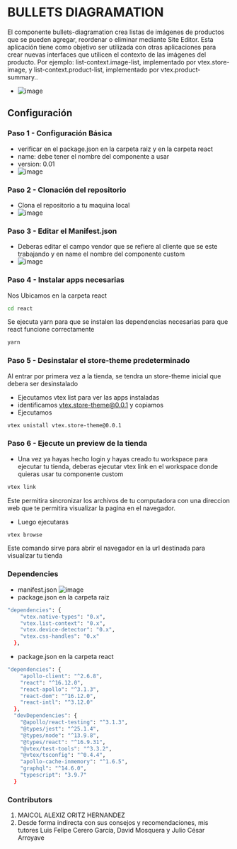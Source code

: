 #  BULLETS DIAGRAMATION
El componente bullets-diagramation crea listas de imágenes de productos que se pueden agregar, reordenar o eliminar mediante Site Editor. Esta aplicación tiene como objetivo ser utilizada con otras aplicaciones para crear nuevas interfaces que utilicen el contexto de las imágenes del producto. Por ejemplo: list-context.image-list, implementado por vtex.store-image, y list-context.product-list, implementado por vtex.product-summary..

- ![image](https://user-images.githubusercontent.com/107804493/219083528-d3d29856-109d-4feb-a1da-42a3b23b8611.png)


## Configuración
 ### Paso 1 - Configuración Básica 
- verificar en el package.json en la carpeta raiz y en la carpeta react
- name: debe tener el nombre del componente a usar
- version: 0.01
- ![image](https://user-images.githubusercontent.com/107804493/219083843-7d059bf6-a3f7-4e74-a9a7-9ab074602efa.png)


### Paso 2 - Clonación del repositorio
- Clona el repositorio a tu maquina local
- ![image](https://user-images.githubusercontent.com/107804493/219084064-3f513fd5-766a-4d7e-915a-29ee20a8b71b.png)


### Paso 3 - Editar el Manifest.json 
- Deberas editar el campo vendor que se refiere al  cliente que se este trabajando y en name el nombre del componente  custom
- ![image](https://user-images.githubusercontent.com/107804493/219084285-d7b81c0a-2d61-4ac4-9ab0-61a59b182a3c.png)


### Paso 4 - Instalar apps necesarias
 Nos Ubicamos en la carpeta react
```bash
cd react
```
Se ejecuta yarn para que se instalen las dependencias necesarias para que react funcione correctamente
```bash
yarn
```



### Paso 5 - Desinstalar el store-theme predeterminado
Al entrar por primera vez a la tienda, se tendra un store-theme inicial que debera ser desinstalado
- Ejecutamos vtex list para ver las apps instaladas
- identificamos  vtex.store-theme@0.0.1 y copiamos
- Ejecutamos 
```bash
vtex unistall vtex.store-theme@0.0.1
 ```
### Paso 6 - Ejecute un preview de la tienda
- Una vez ya hayas hecho login y hayas creado tu workspace para ejecutar tu tienda, deberas ejecutar vtex link en el workspace donde quieras usar tu componente custom
```bash
vtex link
```
Este permitira sincronizar los archivos de tu computadora con una direccion web que te permitira visualizar la pagina en el navegador.
- Luego ejecutaras 
```bash
vtex browse
```
Este comando sirve para abrir el navegador en la url destinada para visualizar tu tienda


### Dependencies
- manifest.json
![image](https://user-images.githubusercontent.com/107804493/219074632-1504d762-a317-4f63-838e-d97e2848c588.png)
- package.json en la carpeta raiz
```bash
"dependencies": {
    "vtex.native-types": "0.x",
    "vtex.list-context": "0.x",
    "vtex.device-detector": "0.x",
    "vtex.css-handles": "0.x"
  },
```
- package.json en la carpeta react
```bash
"dependencies": {
    "apollo-client": "^2.6.8",
    "react": "^16.12.0",
    "react-apollo": "^3.1.3",
    "react-dom": "^16.12.0",
    "react-intl": "^3.12.0"
  },
  "devDependencies": {
    "@apollo/react-testing": "^3.1.3",
    "@types/jest": "^25.1.4",
    "@types/node": "^13.9.8",
    "@types/react": "^16.9.31",
    "@vtex/test-tools": "^3.3.2",
    "@vtex/tsconfig": "^0.4.4",
    "apollo-cache-inmemory": "^1.6.5",
    "graphql": "^14.6.0",
    "typescript": "3.9.7"
  }
  ```



### Contributors
1. MAICOL ALEXIZ ORITZ HERNANDEZ
2. Desde forma indirecta con sus consejos y recomendaciones, mis tutores Luis Felipe Cerero García, David Mosquera y Julio César Arroyave 
